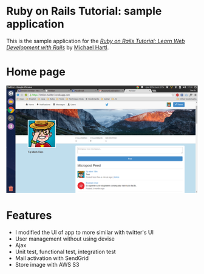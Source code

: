 # Ruby on Rails Tutorial: sample application

This is the sample application for the
[*Ruby on Rails Tutorial:
Learn Web Development with Rails*](http://www.railstutorial.org/)
by [Michael Hartl](http://www.michaelhartl.com/).

# Home page

![](home-page.png)

# Features

- I modified the UI of app to more similar with twitter's UI
- User management without using devise
- Ajax
- Unit test, functional test, integration test
- Mail activation with SendGrid
- Store image with AWS S3